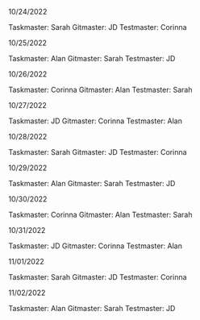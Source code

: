 10/24/2022

Taskmaster: Sarah
Gitmaster: JD
Testmaster: Corinna

10/25/2022

Taskmaster: Alan
Gitmaster: Sarah
Testmaster: JD

10/26/2022

Taskmaster: Corinna
Gitmaster: Alan
Testmaster: Sarah

10/27/2022

Taskmaster: JD
Gitmaster: Corinna
Testmaster: Alan

10/28/2022

Taskmaster: Sarah
Gitmaster: JD
Testmaster: Corinna

10/29/2022

Taskmaster: Alan
Gitmaster: Sarah
Testmaster: JD

10/30/2022

Taskmaster: Corinna
Gitmaster: Alan
Testmaster: Sarah

10/31/2022

Taskmaster: JD
Gitmaster: Corinna
Testmaster: Alan

11/01/2022

Taskmaster: Sarah
Gitmaster: JD
Testmaster: Corinna

11/02/2022

Taskmaster: Alan
Gitmaster: Sarah
Testmaster: JD
